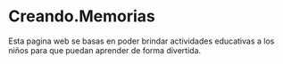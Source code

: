 # Creando.Memorias
Esta pagina web se basas en poder brindar actividades educativas a los niños para que puedan aprender de forma divertida. 
